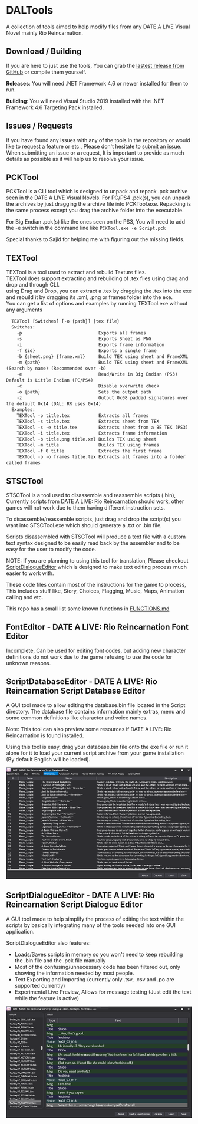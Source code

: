 # DALTools
A collection of tools aimed to help modify files from any DATE A LIVE Visual Novel mainly Rio Reincarnation.

## Download / Building
If you are here to just use the tools, You can grab the [lastest release from GitHub][releases_url] or compile them yourself.

**Releases**: You will need .NET Framework 4.6 or newer installed for them to run.
  
**Building**: You will need Visual Studio 2019 installed with the .NET Framework 4.6 Targeting Pack installed. 

## Issues / Requests
If you have found any issues with any of the tools in the repository or would like to request a feature or etc., Please don't hesitate to [submit an issue][newIssue_url]. 
When submitting an issue or a request, It is important to provide as much details as possible as it will help us to resolve your issue.

## PCKTool
PCKTool is a CLI tool which is designed to unpack and repack .pck archive seen in the DATE A LIVE Visual Novels. 
For PC/PS4 .pck(s), you can unpack the archives by just dragging the archive file into PCKTool.exe. Repacking is the same process except you drag the archive folder into the executable. 
 
For Big Endian .pck(s) like the ones seen on the PS3, You will need to add the -e switch in the command line like ``PCKTool.exe -e Script.pck``

Special thanks to Sajid for helping me with figuring out the missing fields.


## TEXTool
TEXTool is a tool used to extract and rebuild Texture files.  
TEXTool does support extracting and rebuilding of .tex files using drag and drop and through CLI.  
using Drag and Drop, you can extract a .tex by dragging the .tex into the exe and rebuild it by dragging its .xml, .png or frames folder into the exe.  
You can get a list of options and examples by running TEXTool.exe without any arguments
```
  TEXTool [Switches] [-o {path}] {tex file}
  Switches:
    -p                             Exports all frames
    -s                             Exports Sheet as PNG
    -i                             Exports frame information
    -f {id}                        Exports a single frame
    -b {sheet.png} {frame.xml}     Build TEX using sheet and FrameXML
    -m {path}                      Build TEX using sheet and FrameXML (Search by name) (Recommended over -b)
    -e                             Read/Write in Big Endian (PS3) Default is Little Endian (PC/PS4)
    -c                             Disable overwrite check
    -o {path}                      Sets the output path
    -z                             Output 0x08 padded signatures over the default 0x14 (DAL: RR uses 0x14)
  Examples:
    TEXTool -p title.tex           Extracts all frames
    TEXTool -s title.tex           Extracts sheet from TEX
    TEXTool -s -e title.tex        Extracts sheet from a BE TEX (PS3)
    TEXTool -i title.tex           Extracts frame information
    TEXTool -b title.png title.xml Builds TEX using sheet
    TEXTool -m title               Builds TEX using frames
    TEXTool -f 0 title             Extracts the first frame
    TEXTool -p -o frames title.tex Extracts all frames into a folder called frames
```

## STSCTool
STSCTool is a tool used to disassemble and reassemble scripts (.bin), Currently scripts from DATE A LIVE: Rio Reincarnation should work, other games will not work due to them having different instruction sets. 
 
To disassemble/reassemble scripts, just drag and drop the script(s) you want into STSCTool.exe which should generate a .txt or .bin file.
 
Scripts disassembled with STSCTool will produce a text file with a custom text syntax designed to be easily read back by the assembler and to be easy for the user to modify the code.

NOTE: If you are planning to using this tool for translation, Please checkout [ScriptDialogueEditor][scriptdialogueeditor_info_url] which is designed to make text editing process much easier to work with. 
  
These code files contain most of the instructions for the game to process, This includes stuff like, Story, Choices, Flagging, Music, Maps, Animation calling and etc. 
 
This repo has a small list some known functions in [FUNCTIONS.md][functions_url]

## FontEditor - DATE A LIVE: Rio Reincarnation Font Editor
Incomplete, Can be used for editing font codes, but adding new character definitions do not work due to the game refusing to use the code for unknown reasons.
 
## ScriptDatabaseEditor - DATE A LIVE: Rio Reincarnation Script Database Editor
A GUI tool made to allow editing the database.bin file located in the Script directory. The database file contains information mainly extras, menu and some common definitions like character and voice names. 
 
Note: This tool can also preview some resources if DATE A LIVE: Rio Reincarnation is found installed.
 
Using this tool is easy, drag your database.bin file onto the exe file or run it alone for it to load your current script archive from your game installation (By default English will be loaded). 

![Screenshot of ScriptDatabaseEditor viewing ][scriptdatabaseeditor_screenshot_00]

## ScriptDialogueEditor - DATE A LIVE: Rio Reincarnation Script Dialogue Editor
A GUI tool made to help simplify the process of editing the text within the scripts by basically integrating many of the tools needed into one GUI application.  
 
ScriptDialogueEditor also features:
 - Loads/Saves scripts in memory so you won't need to keep rebuilding the .bin file and the .pck file manually
 - Most of the confusing/unnecessary code has been filtered out, only showing the information needed by most people.
 - Text Exporting and Importing (currently only .tsv, .csv and .po are supported currently)
 - Experimental Live Preview, Allows for message testing (Just edit the text while the feature is active)
 
![Screenshot of ScriptDialogueEditor][scriptdialogueeditor_screenshot_00]
 
 
[scriptdatabaseeditor_screenshot_00]: ./Images/ScriptDatabaseEditor_Screenshot_00.png
[scriptdialogueeditor_screenshot_00]: ./Images/ScriptDialogueEditor_Screenshot_00.png
[scriptdialogueeditor_info_url]: #scriptdialogueeditor---date-a-live-rio-reincarnation-script-dialogue-editor
[functions_url]: ./FUNCTIONS.md
[releases_url]: ../../releases
[newIssue_url]: ../../issues/new
